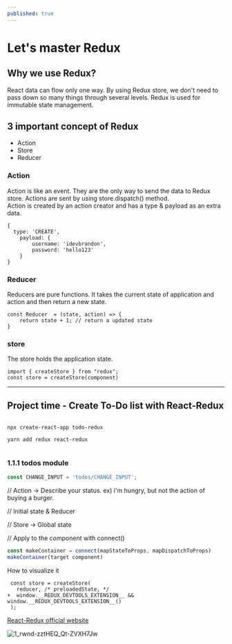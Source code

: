 ```yaml
---
published: true
---
```

# Let's master Redux

## Why we use Redux?
React data can flow only one way. By using Redux store, we don't need to pass down so many things through several levels. Redux is used for immutable state management. 

## 3 important concept of Redux 
- Action 
- Store 
- Reducer 

### Action 
Action is like an event. They are the only way to send the data to Redux store. Actions are sent by using store.dispatch() method.  
Action is created by an action creator and has a type & payload as an extra data. 
```
{
  type: 'CREATE',
    payload: {
    	username: 'idevbrandon',
        password: 'hello123'
    }
}

```

### Reducer
Reducers are pure functions. It takes the current state of application and action and then return a new state. 
```
const Reducer  = (state, action) => {
	return state + 1; // return a updated state 
}
```

### store 
The store holds the application state.
```
import { createStore } from "redux";
const store = createStore(component)
```



---


## Project time - Create To-Do list with React-Redux

```

npx create-react-app todo-redux

yarn add redux react-redux


```

### 1.1.1 todos module

```JavaScript
const CHANGE_INPUT = 'todos/CHANGE_INPUT';


```



// Action -> Describe your status. ex) i'm hungry, but not the action of buying a burger. 

// Initial state & Reducer 

// Store -> Global state


// Apply to the component with connect()

```JavaScript
const makeContainer = connect(mapStateToProps, mapDispatchToProps)
makeContainer(target component)

```

How to visualize it 
```
 const store = createStore(
   reducer, /* preloadedState, */
+  window.__REDUX_DEVTOOLS_EXTENSION__ && window.__REDUX_DEVTOOLS_EXTENSION__()
 );

```

[React-Redux official website](https://react-redux.js.org/)




![1_rwnd-zztHEQ_Qt-ZVXH7Jw](https://user-images.githubusercontent.com/40842018/124440728-e5d9b000-ddb5-11eb-84d9-a69dd3cfc24f.png)
